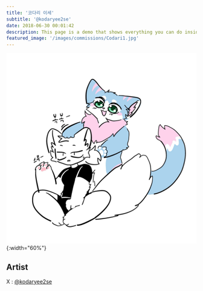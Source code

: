 ```yaml
---
title: '코다리 이세'
subtitle: '@kodaryee2se'
date: 2018-06-30 00:01:42
description: This page is a demo that shows everything you can do inside portfolio and blog posts.
featured_image: '/images/commissions/Codari1.jpg'
---
```


![](/images/commissions/Codari1.jpg){:width="60%"}

## Artist

X : [@kodaryee2se](https://twitter.com/kodaryee2se)